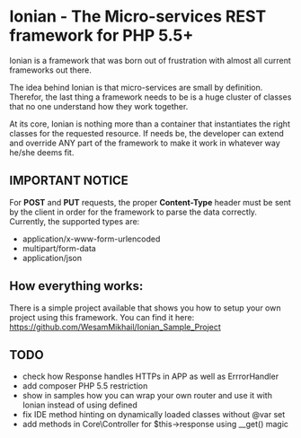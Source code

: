 # Ionian - The Micro-services REST framework for PHP 5.5+

Ionian is a framework that was born out of frustration with almost all current frameworks out there.

The idea behind Ionian is that micro-services are small by definition. Therefor, the last thing a framework needs to be
is a huge cluster of classes that no one understand how they work together.

At its core, Ionian is nothing more than a container that instantiates the right classes for the requested resource.
If needs be, the developer can extend and override ANY part of the framework to make it work in whatever way he/she deems fit.


## IMPORTANT NOTICE

For **POST** and **PUT** requests, the proper **Content-Type** header must be sent by the client in order for the framework to parse
the data correctly. Currently, the supported types are:

- application/x-www-form-urlencoded
- multipart/form-data
- application/json


## How everything works:

There is a simple project available that shows you how to setup your own project using this framework.
You can find it here: https://github.com/WesamMikhail/Ionian_Sample_Project


## TODO

- check how Response handles HTTPs in APP as well as ErrrorHandler
- add composer PHP 5.5 restriction
- show in samples how you can wrap your own router and use it with Ionian instead of using defined
- fix IDE method hinting on dynamically loaded classes without @var set
- add methods in Core\Controller for $this->response using __get() magic